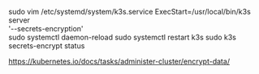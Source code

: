 sudo vim /etc/systemd/system/k3s.service
ExecStart=/usr/local/bin/k3s \
     server \
         '--secrets-encryption' \
sudo systemctl daemon-reload
sudo systemctl restart k3s
sudo k3s secrets-encrypt status

https://kubernetes.io/docs/tasks/administer-cluster/encrypt-data/
